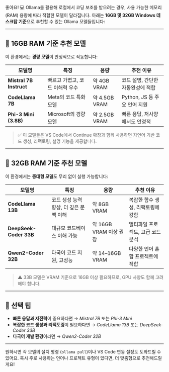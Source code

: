 좋아요! 💻 Ollama를 활용해 로컬에서 코딩 보조를 받으려는 경우, 사용 가능한 메모리(RAM) 용량에 따라 적합한 모델이 달라집니다. 아래는 **16GB 및 32GB Windows 데스크탑 기준**으로 추천할 수 있는 Ollama 모델들입니다:

---

## 🧠 16GB RAM 기준 추천 모델

이 환경에서는 **경량 모델**이 안정적으로 작동합니다:

| 모델명 | 특징 | 용량 | 추천 이유 |
|--------|------|------|-----------|
| **Mistral 7B Instruct** | 빠르고 가볍고, 코드 이해력 우수 | 약 4GB VRAM | 코드 설명, 간단한 자동완성에 적합 |
| **CodeLlama 7B** | Meta의 코드 특화 모델 | 약 4.5GB VRAM | Python, JS 등 주요 언어 지원 |
| **Phi-3 Mini (3.8B)** | Microsoft의 경량 모델 | 약 2.5GB VRAM | 빠른 응답, 저사양에서도 안정적 |

> ✅ 이 모델들은 VS Code에서 Continue 확장과 함께 사용하면 자연어 기반 코드 생성, 리팩토링, 설명 기능을 제공합니다.

---

## 🚀 32GB RAM 기준 추천 모델

이 환경에서는 **중대형 모델**도 무리 없이 실행 가능합니다:

| 모델명 | 특징 | 용량 | 추천 이유 |
|--------|------|------|-----------|
| **CodeLlama 13B** | 코드 생성 능력 향상, 더 깊은 문맥 이해 | 약 8GB VRAM | 복잡한 함수 생성, 리팩토링에 강함 |
| **DeepSeek-Coder 33B** | 대규모 코드베이스 이해 가능 | 약 16GB VRAM 이상 권장 | 멀티파일 프로젝트, 고급 코드 분석 |
| **Qwen2-Coder 32B** | 다국어 코드 지원, 고성능 | 약 14–16GB VRAM | 다양한 언어 혼합 프로젝트에 적합 |

> ⚠️ 33B 모델은 VRAM 기준으로 16GB 이상 필요하므로, GPU 사양도 함께 고려해야 합니다.

---

## 🎯 선택 팁

- **빠른 응답과 저전력**이 중요하다면 → *Mistral 7B* 또는 *Phi-3 Mini*
- **복잡한 코드 생성과 리팩토링**이 필요하다면 → *CodeLlama 13B* 또는 *DeepSeek-Coder 33B*
- **다국어 개발 환경**이라면 → *Qwen2-Coder 32B*

---

원하시면 각 모델의 설치 명령 (`ollama pull`)이나 VS Code 연동 설정도 도와드릴 수 있어요. 혹시 주로 사용하는 언어나 프로젝트 유형이 있다면, 더 맞춤형으로 추천해드릴게요!


